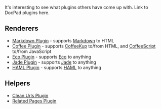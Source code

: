 It's interesting to see what plugins others have come up with. Link to DocPad plugins here.

## Renderers

- [Markdown Plugin](https://github.com/balupton/docpad/blob/master/lib/plugins/renderers/markdown.coffee) - supports [Markdown](ttp://daringfireball.net/projects/markdown/basics) to HTML
- [Coffee Plugin](https://github.com/balupton/docpad/blob/master/lib/plugins/renderers/coffee.coffee) - supports [CoffeeKup](http://coffeekup.org/) to/from HTML, and [CoffeeScript](http://jashkenas.github.com/coffee-script/) to/from JavaScript
- [Eco Plugin](https://github.com/balupton/docpad/blob/master/lib/plugins/renderers/eco.coffee) - supports [Eco](https://github.com/sstephenson/eco) to anything
- [Jade Plugin](https://github.com/balupton/docpad/blob/master/lib/plugins/renderers/jade.coffee) - supports [Jade](http://jade-lang.com/) to anything
- [HAML Plugin](https://github.com/balupton/docpad/blob/master/lib/plugins/renderers/haml.coffee) - supports [HAML](http://haml-lang.com/) to anything

## Helpers

- [Clean Urls Plugin](https://github.com/balupton/docpad/blob/master/lib/plugins/helpers/cleanurls.coffee)
- [Related Pages Plugin](https://github.com/balupton/docpad/blob/master/lib/plugins/helpers/relations.coffee)